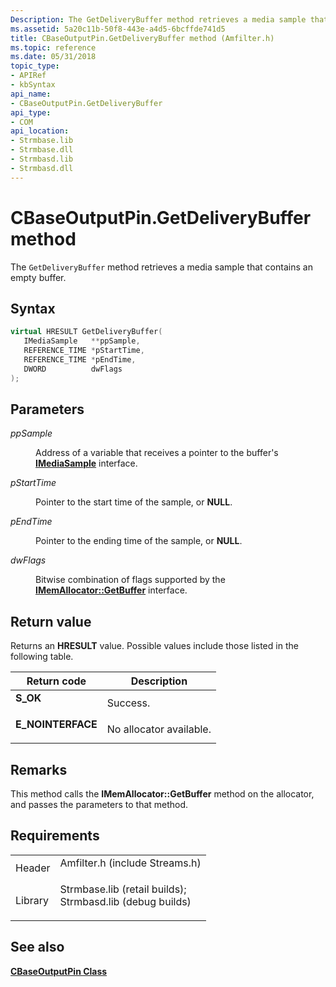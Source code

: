 ```yaml
---
Description: The GetDeliveryBuffer method retrieves a media sample that contains an empty buffer.
ms.assetid: 5a20c11b-50f8-443e-a4d5-6bcffde741d5
title: CBaseOutputPin.GetDeliveryBuffer method (Amfilter.h)
ms.topic: reference
ms.date: 05/31/2018
topic_type: 
- APIRef
- kbSyntax
api_name: 
- CBaseOutputPin.GetDeliveryBuffer
api_type: 
- COM
api_location: 
- Strmbase.lib
- Strmbase.dll
- Strmbasd.lib
- Strmbasd.dll
---
```


# CBaseOutputPin.GetDeliveryBuffer method

The `GetDeliveryBuffer` method retrieves a media sample that contains an empty buffer.

## Syntax


```C++
virtual HRESULT GetDeliveryBuffer(
   IMediaSample   **ppSample,
   REFERENCE_TIME *pStartTime,
   REFERENCE_TIME *pEndTime,
   DWORD          dwFlags
);
```



## Parameters

<dl> <dt>

*ppSample* 
</dt> <dd>

Address of a variable that receives a pointer to the buffer's [**IMediaSample**](/windows/desktop/api/Strmif/nn-strmif-imediasample) interface.

</dd> <dt>

*pStartTime* 
</dt> <dd>

Pointer to the start time of the sample, or **NULL**.

</dd> <dt>

*pEndTime* 
</dt> <dd>

Pointer to the ending time of the sample, or **NULL**.

</dd> <dt>

*dwFlags* 
</dt> <dd>

Bitwise combination of flags supported by the [**IMemAllocator::GetBuffer**](/windows/desktop/api/Strmif/nf-strmif-imemallocator-getbuffer) interface.

</dd> </dl>

## Return value

Returns an **HRESULT** value. Possible values include those listed in the following table.



| Return code                                                                                   | Description                        |
|-----------------------------------------------------------------------------------------------|------------------------------------|
| <dl> <dt>**S\_OK**</dt> </dl>          | Success.<br/>                |
| <dl> <dt>**E\_NOINTERFACE**</dt> </dl> | No allocator available.<br/> |



 

## Remarks

This method calls the **IMemAllocator::GetBuffer** method on the allocator, and passes the parameters to that method.

## Requirements



|                    |                                                                                                                                                                                            |
|--------------------|--------------------------------------------------------------------------------------------------------------------------------------------------------------------------------------------|
| Header<br/>  | <dl> <dt>Amfilter.h (include Streams.h)</dt> </dl>                                                                                  |
| Library<br/> | <dl> <dt>Strmbase.lib (retail builds); </dt> <dt>Strmbasd.lib (debug builds)</dt> </dl> |



## See also

<dl> <dt>

[**CBaseOutputPin Class**](cbaseoutputpin.md)
</dt> </dl>

 

 




